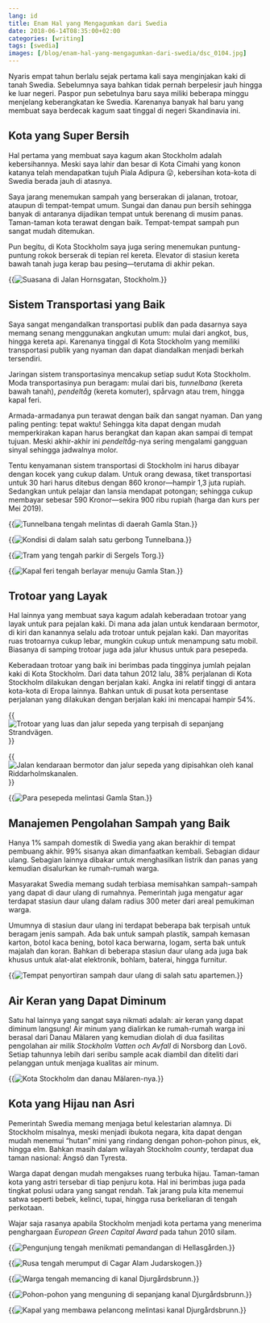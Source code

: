```yaml
---
lang: id
title: Enam Hal yang Mengagumkan dari Swedia
date: 2018-06-14T08:35:00+02:00
categories: [writing]
tags: [swedia]
images: [/blog/enam-hal-yang-mengagumkan-dari-swedia/dsc_0104.jpg]
---
```

Nyaris empat tahun berlalu sejak pertama kali saya menginjakan kaki di tanah Swedia. Sebelumnya saya bahkan tidak pernah berpelesir jauh hingga ke luar negeri. Paspor pun sebetulnya baru saya miliki beberapa minggu menjelang keberangkatan ke Swedia. Karenanya banyak hal baru yang membuat saya berdecak kagum saat tinggal di negeri Skandinavia ini.

## Kota yang Super Bersih

Hal pertama yang membuat saya kagum akan Stockholm adalah kebersihannya. Meski saya lahir dan besar di Kota Cimahi yang konon katanya telah mendapatkan tujuh Piala Adipura 😛, kebersihan kota-kota di Swedia berada jauh di atasnya.

Saya jarang menemukan sampah yang berserakan di jalanan, trotoar, ataupun di tempat-tempat umum. Sungai dan danau pun bersih sehingga banyak di antaranya dijadikan tempat untuk berenang di musim panas. Taman-taman kota terawat dengan baik. Tempat-tempat sampah pun sangat mudah ditemukan.

Pun begitu, di Kota Stockholm saya juga sering menemukan puntung-puntung rokok berserak di tepian rel kereta. Elevator di stasiun kereta bawah tanah juga kerap bau pesing—terutama di akhir pekan.

{{<img alt="Suasana di Jalan Hornsgatan, Stockholm." src="img_2123.jpg">}}

## Sistem Transportasi yang Baik

Saya sangat mengandalkan transportasi publik dan pada dasarnya saya memang senang menggunakan angkutan umum: mulai dari angkot, bus, hingga kereta api. Karenanya tinggal di Kota Stockholm yang memiliki transportasi publik yang nyaman dan dapat diandalkan menjadi berkah tersendiri.

Jaringan sistem transportasinya mencakup setiap sudut Kota Stockholm. Moda transportasinya pun beragam: mulai dari bis, *tunnelbana* (kereta bawah tanah), *pendeltåg* (kereta komuter), spårvagn atau trem, hingga kapal feri.

Armada-armadanya pun terawat dengan baik dan sangat nyaman. Dan yang paling penting: tepat waktu! Sehingga kita dapat dengan mudah memperkirakan kapan harus berangkat dan kapan akan sampai di tempat tujuan. Meski akhir-akhir ini *pendeltåg*-nya sering mengalami gangguan sinyal sehingga jadwalnya molor.

Tentu kenyamanan sistem transportasi di Stockholm ini harus dibayar dengan kocek yang cukup dalam. Untuk orang dewasa, tiket transportasi untuk 30 hari harus ditebus dengan 860 kronor—hampir 1,3 juta rupiah. Sedangkan untuk pelajar dan lansia mendapat potongan; sehingga cukup membayar sebesar 590 Kronor—sekira 900 ribu rupiah (harga dan kurs per Mei 2019).

{{<img alt="Tunnelbana tengah melintas di daerah Gamla Stan." src="img_1373.jpg">}}

{{<img alt="Kondisi di dalam salah satu gerbong Tunnelbana." src="img_2630.jpg">}}

{{<img alt="Tram yang tengah parkir di Sergels Torg." src="dsc_0745.jpg">}}

{{<img alt="Kapal feri tengah berlayar menuju Gamla Stan." src="dsc_1874.jpg">}}

## Trotoar yang Layak

Hal lainnya yang membuat saya kagum adalah keberadaan trotoar yang layak untuk para pejalan kaki. Di mana ada jalan untuk kendaraan bermotor, di kiri dan kanannya selalu ada trotoar untuk pejalan kaki. Dan mayoritas ruas trotoarnya cukup lebar, mungkin cukup untuk menampung satu mobil. Biasanya di samping trotoar juga ada jalur khusus untuk para pesepeda.

Keberadaan trotoar yang baik ini berimbas pada tingginya jumlah pejalan kaki di Kota Stockholm. Dari data tahun 2012 lalu, 38% perjalanan di Kota Stockholm dilakukan dengan berjalan kaki. Angka ini relatif tinggi di antara kota-kota di Eropa lainnya. Bahkan untuk di pusat kota persentase perjalanan yang dilakukan dengan berjalan kaki ini mencapai hampir 54%.

{{<img alt="Trotoar yang luas dan jalur sepeda yang terpisah di sepanjang Strandvägen." src="dsc_0763.jpg">}}

{{<img alt="Jalan kendaraan bermotor dan jalur sepeda yang dipisahkan oleh kanal Riddarholmskanalen." src="img_1421.jpg">}}

{{<img alt="Para pesepeda melintasi Gamla Stan." src="img_5905.jpg">}}

## Manajemen Pengolahan Sampah yang Baik

Hanya 1% sampah domestik di Swedia yang akan berakhir di tempat pembuang akhir. 99% sisanya akan dimanfaatkan kembali. Sebagian didaur ulang. Sebagian lainnya dibakar untuk menghasilkan listrik dan panas yang kemudian disalurkan ke rumah-rumah warga.

Masyarakat Swedia memang sudah terbiasa memisahkan sampah-sampah yang dapat di daur ulang di rumahnya. Pemerintah juga mengatur agar terdapat stasiun daur ulang dalam radius 300 meter dari areal pemukiman warga.

Umumnya di stasiun daur ulang ini terdapat beberapa bak terpisah untuk beragam jenis sampah. Ada bak untuk sampah plastik, sampah kemasan karton, botol kaca bening, botol kaca berwarna, logam, serta bak untuk majalah dan koran. Bahkan di beberapa stasiun daur ulang ada juga bak khusus untuk alat-alat elektronik, bohlam, baterai, hingga furnitur.

{{<img alt="Tempat penyortiran sampah daur ulang di salah satu apartemen." src="2015108190039.jpg">}}

## Air Keran yang Dapat Diminum

Satu hal lainnya yang sangat saya nikmati adalah: air keran yang dapat diminum langsung! Air minum yang dialirkan ke rumah-rumah warga ini berasal dari Danau Mälaren yang kemudian diolah di dua fasilitas pengolahan air milik *Stockholm Vatten och Avfall* di Norsborg dan Lovö. Setiap tahunnya lebih dari seribu sample acak diambil dan diteliti dari pelanggan untuk menjaga kualitas air minum.

{{<img alt="Kota Stockholm dan danau Mälaren-nya." src="dsc_0104.jpg">}}

## Kota yang Hijau nan Asri

Pemerintah Swedia memang menjaga betul kelestarian alamnya. Di Stockholm misalnya, meski menjadi ibukota negara, kita dapat dengan mudah menemui “hutan” mini yang rindang dengan pohon-pohon pinus, ek, hingga elm. Bahkan masih dalam wilayah Stockholm *county*, terdapat dua taman nasional: Ängsö dan Tyresta.

Warga dapat dengan mudah mengakses ruang terbuka hijau. Taman-taman kota yang astri tersebar di tiap penjuru kota. Hal ini berimbas juga pada tingkat polusi udara yang sangat rendah. Tak jarang pula kita menemui satwa seperti bebek, kelinci, tupai, hingga rusa berkeliaran di tengah perkotaan.

Wajar saja rasanya apabila Stockholm menjadi kota pertama yang menerima penghargaan *European Green Capital Award* pada tahun 2010 silam.

{{<img alt="Pengunjung tengah menikmati pemandangan di Hellasgården." src="20150516150239.jpg">}}

{{<img alt="Rusa tengah merumput di Cagar Alam Judarskogen." src="dsc_0511.jpg">}}

{{<img alt="Warga tengah memancing di kanal Djurgårdsbrunn." src="dsc_0867.jpg">}}

{{<img alt="Pohon-pohon yang menguning di sepanjang kanal Djurgårdsbrunn." src="dsc_0993.jpg">}}

{{<img alt="Kapal yang membawa pelancong melintasi kanal Djurgårdsbrunn." src="dsc_1045.jpg">}}


